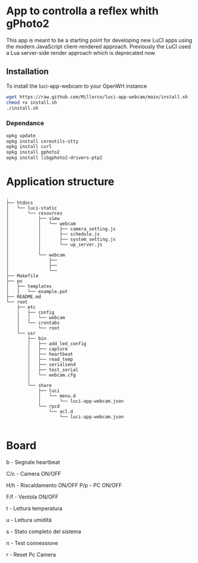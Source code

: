 # App to controlla a reflex whith gPhoto2

This app is meant to be a starting point for developing new LuCI apps using the modern JavaScript client-rendered approach.
Previously the LuCI used a Lua server-side render approach which is deprecated now.

## Installation

To install the luci-app-webcam to your OpenWrt instance

```sh
wget https://raw.github.com/Millorco/luci-app-webcam/main/install.sh
chmod +x install.sh
./install.sh
```

### Dependance

```sh
opkg update
opkg install coreutils-stty
opkg install curl
opkg install gphoto2
opkg install libgphoto2-drivers-ptp2
```

# Application structure

```
.
├── htdocs
│   └── luci-static
│       └── resources
│           ├── view
│           │   └── webcam
│           │       ├── camera_setting.js
│           │       ├── schedule.js
│           │       ├── system_setting.js
│           │       └── up_server.js
│           │
│           └── webcam
│               ├──
│               ├──
│               └──
├── Makefile
├── po
│   ├── templates
│   │   └── example.pot
├── README.md
└── root
    ├── etc
    │   ├── config
    │   │   └── webcam
    │   └── crontabs
    │       └── root
    └── usr
        ├── bin
        │   ├── add_led_config
        │   ├── capture
        │   ├── heartbeat
        │   ├── read_temp
        │   ├── serialsend
        │   ├── test_serial
        │   └── webcam.cfg
        │ 
        └── share
            ├── luci
            │   └── menu.d
            │       └── luci-app-webcam.json
            └── rpcd
                └── acl.d
                    └── luci-app-webcam.json


```

# Board

b - Segnale heartbeat

C/c - Camera ON/OFF

H/h - Riscaldamento ON/OFF
P/p - PC ON/OFF

F/f - Ventola ON/OFF

t - Lettura temperatura

u - Lettura umidità

s - Stato completo del sistema

n - Test connessione

r - Reset Pc Camera
